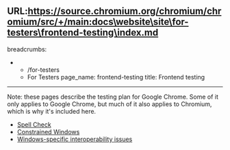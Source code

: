 URL:https://source.chromium.org/chromium/chromium/src/+/main:docs\website\site\for-testers\frontend-testing\index.md
---
breadcrumbs:
- - /for-testers
  - For Testers
page_name: frontend-testing
title: Frontend testing
---

Note: these pages describe the testing plan for Google Chrome. Some of it only
applies to Google Chrome, but much of it also applies to Chromium, which is why
it's included here.

*   [Spell Check](/for-testers/frontend-testing/spell-check)
*   [Constrained
            Windows](/for-testers/frontend-testing/constrained-windows)
*   [Windows-specific interoperability
            issues](/for-testers/frontend-testing/windows-specific-interoperability-issues)
